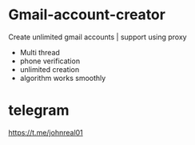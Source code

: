 # Gmail-account-creator
Create unlimited gmail accounts | support using proxy

- Multi thread
- phone verification
- unlimited creation
- algorithm works smoothly

# telegram
https://t.me/johnreal01
